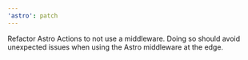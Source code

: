 ```yaml
---
'astro': patch
---
```


Refactor Astro Actions to not use a middleware. Doing so should avoid unexpected issues when using the Astro middleware at the edge.
